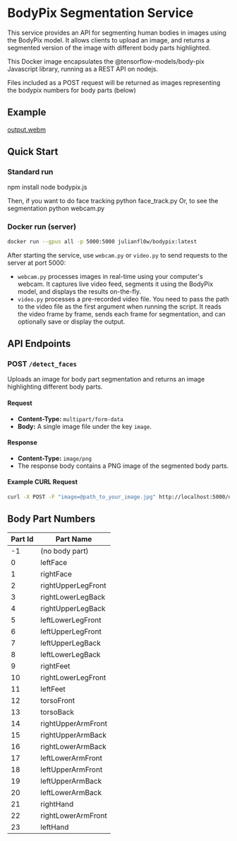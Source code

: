 # BodyPix Segmentation Service
This service provides an API for segmenting human bodies in images using the BodyPix model. It allows clients to upload an image, and returns a segmented version of the image with different body parts highlighted.

This Docker image encapsulates the @tensorflow-models/body-pix Javascript library, running as a REST API on nodejs. 

Files included as a POST request will be returned as images representing the bodypix numbers for body parts (below)

## Example
[output.webm](https://github.com/julianfl0w/bodypix/assets/8158655/205291a3-6148-4b7b-8654-f1af37639b14)

## Quick Start
### Standard run 
npm install
node bodypix.js

Then, if you want to do face tracking
python face_track.py
Or, to see the segmentation
python webcam.py

### Docker run (server)
```bash
docker run --gpus all -p 5000:5000 julianfl0w/bodypix:latest
```

After starting the service, use `webcam.py` or `video.py` to send requests to the server at port 5000:

- `webcam.py` processes images in real-time using your computer's webcam. It captures live video feed, segments it using the BodyPix model, and displays the results on-the-fly.
- `video.py` processes a pre-recorded video file. You need to pass the path to the video file as the first argument when running the script. It reads the video frame by frame, sends each frame for segmentation, and can optionally save or display the output.


## API Endpoints

### POST `/detect_faces`

Uploads an image for body part segmentation and returns an image highlighting different body parts.

#### Request

- **Content-Type:** `multipart/form-data`
- **Body:** A single image file under the key `image`.

#### Response

- **Content-Type:** `image/png`
- The response body contains a PNG image of the segmented body parts.

#### Example CURL Request

```bash
curl -X POST -F "image=@path_to_your_image.jpg" http://localhost:5000/detect_faces -o segmented_image.png
```

## Body Part Numbers

| Part Id | Part Name          |
|---------|--------------------|
| -1      | (no body part)     |
| 0       | leftFace           |
| 1       | rightFace          |
| 2       | rightUpperLegFront |
| 3       | rightLowerLegBack  |
| 4       | rightUpperLegBack  |
| 5       | leftLowerLegFront  |
| 6       | leftUpperLegFront  |
| 7       | leftUpperLegBack   |
| 8       | leftLowerLegBack   |
| 9       | rightFeet          |
| 10      | rightLowerLegFront |
| 11      | leftFeet           |
| 12      | torsoFront         |
| 13      | torsoBack          |
| 14      | rightUpperArmFront |
| 15      | rightUpperArmBack  |
| 16      | rightLowerArmBack  |
| 17      | leftLowerArmFront  |
| 18      | leftUpperArmFront  |
| 19      | leftUpperArmBack   |
| 20      | leftLowerArmBack   |
| 21      | rightHand          |
| 22      | rightLowerArmFront |
| 23      | leftHand           |

